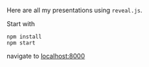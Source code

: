 Here are all my presentations using `reveal.js`.

Start with
```
npm install
npm start
```
navigate to [localhost:8000](http://localhost:8000)
